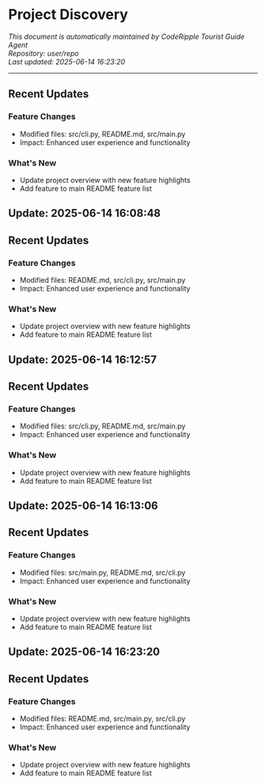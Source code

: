 # Project Discovery

*This document is automatically maintained by CodeRipple Tourist Guide Agent*  
*Repository: user/repo*  
*Last updated: 2025-06-14 16:23:20*

---

## Recent Updates

### Feature Changes
- Modified files: src/cli.py, README.md, src/main.py
- Impact: Enhanced user experience and functionality

### What's New
- Update project overview with new feature highlights
- Add feature to main README feature list


## Update: 2025-06-14 16:08:48

## Recent Updates

### Feature Changes
- Modified files: README.md, src/cli.py, src/main.py
- Impact: Enhanced user experience and functionality

### What's New
- Update project overview with new feature highlights
- Add feature to main README feature list


## Update: 2025-06-14 16:12:57

## Recent Updates

### Feature Changes
- Modified files: src/cli.py, README.md, src/main.py
- Impact: Enhanced user experience and functionality

### What's New
- Update project overview with new feature highlights
- Add feature to main README feature list


## Update: 2025-06-14 16:13:06

## Recent Updates

### Feature Changes
- Modified files: src/main.py, README.md, src/cli.py
- Impact: Enhanced user experience and functionality

### What's New
- Update project overview with new feature highlights
- Add feature to main README feature list


## Update: 2025-06-14 16:23:20

## Recent Updates

### Feature Changes
- Modified files: README.md, src/main.py, src/cli.py
- Impact: Enhanced user experience and functionality

### What's New
- Update project overview with new feature highlights
- Add feature to main README feature list
